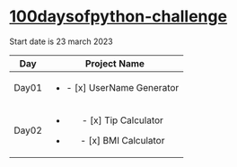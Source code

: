 # [100daysofpython-challenge ](https://github.com/Rahullkumr/100daysofpython-challenge)
Start date is 23 march 2023

| Day     | Project Name        |
|-----    |:-------------:      |
| Day01   |<ul><li>- [x] UserName Generator</li></ul>|
| Day02   |<ul><li>- [x] Tip Calculator</li></ul><ul><li>- [x] BMI Calculator</li></ul>|

